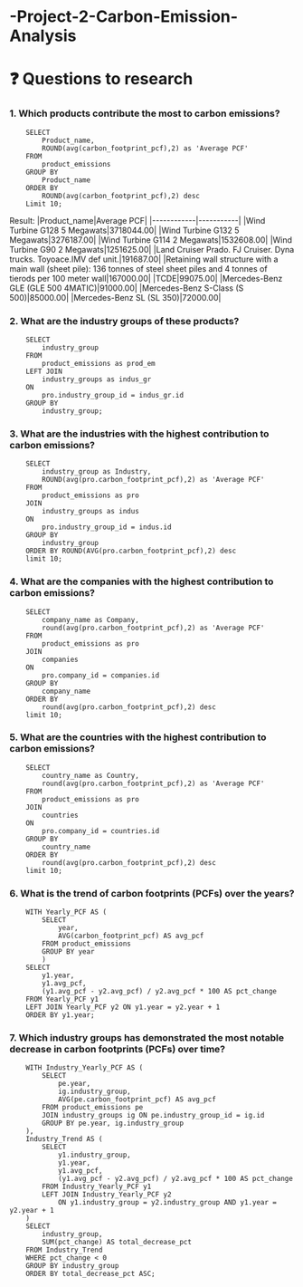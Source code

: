 # -Project-2-Carbon-Emission-Analysis
# ❓ Questions to research
### **1. Which products contribute the most to carbon emissions?**

        SELECT 
        	Product_name,
        	ROUND(avg(carbon_footprint_pcf),2) as 'Average PCF'
        FROM
        	product_emissions
        GROUP BY 
        	Product_name
        ORDER BY 
        	ROUND(avg(carbon_footprint_pcf),2) desc
        Limit 10;
Result:
|Product_name|Average PCF|
|------------|-----------|
|Wind Turbine G128 5 Megawats|3718044.00|
|Wind Turbine G132 5 Megawats|3276187.00|
|Wind Turbine G114 2 Megawats|1532608.00|
|Wind Turbine G90 2 Megawats|1251625.00|
|Land Cruiser Prado. FJ Cruiser. Dyna trucks. Toyoace.IMV def unit.|191687.00|
|Retaining wall structure with a main wall (sheet pile): 136 tonnes of steel sheet piles and 4 tonnes of tierods per 100 meter wall|167000.00|
|TCDE|99075.00|
|Mercedes-Benz GLE (GLE 500 4MATIC)|91000.00|
|Mercedes-Benz S-Class (S 500)|85000.00|
|Mercedes-Benz SL (SL 350)|72000.00|
        

### **2. What are the industry groups of these products?**
        SELECT 
        	industry_group
        FROM
        	product_emissions as prod_em
        LEFT JOIN
        	industry_groups as indus_gr
        ON 
        	pro.industry_group_id = indus_gr.id
        GROUP BY 
        	industry_group;
        

### **3. What are the industries with the highest contribution to carbon emissions?**

        SELECT 
        	industry_group as Industry, 
        	ROUND(avg(pro.carbon_footprint_pcf),2) as 'Average PCF'
        FROM
        	product_emissions as pro
        JOIN
        	industry_groups as indus
        ON 
        	pro.industry_group_id = indus.id
        GROUP BY 
        	industry_group
        ORDER BY ROUND(AVG(pro.carbon_footprint_pcf),2) desc
        limit 10;

### **4. What are the companies with the highest contribution to carbon emissions?**
        SELECT 
        	company_name as Company, 
        	round(avg(pro.carbon_footprint_pcf),2) as 'Average PCF'
        FROM
        	product_emissions as pro
        JOIN
        	companies
        ON 
        	pro.company_id = companies.id
        GROUP BY 
        	company_name
        ORDER BY 
        	round(avg(pro.carbon_footprint_pcf),2) desc
        limit 10;

### **5. What are the countries with the highest contribution to carbon emissions?**
        SELECT 
        	country_name as Country, 
        	round(avg(pro.carbon_footprint_pcf),2) as 'Average PCF'
        FROM
        	product_emissions as pro
        JOIN
        	countries
        ON 
        	pro.company_id = countries.id
        GROUP BY 
        	country_name
        ORDER BY 
        	round(avg(pro.carbon_footprint_pcf),2) desc
        limit 10;

### **6. What is the trend of carbon footprints (PCFs) over the years?**
        WITH Yearly_PCF AS (
            SELECT 
                year,
                AVG(carbon_footprint_pcf) AS avg_pcf
            FROM product_emissions
            GROUP BY year
            )
        SELECT 
            y1.year,
            y1.avg_pcf,
            (y1.avg_pcf - y2.avg_pcf) / y2.avg_pcf * 100 AS pct_change
        FROM Yearly_PCF y1
        LEFT JOIN Yearly_PCF y2 ON y1.year = y2.year + 1
        ORDER BY y1.year;
        
### **7. Which industry groups has demonstrated the most notable decrease in carbon footprints (PCFs) over time?**
        WITH Industry_Yearly_PCF AS (
            SELECT 
                pe.year,
                ig.industry_group,
                AVG(pe.carbon_footprint_pcf) AS avg_pcf
            FROM product_emissions pe
            JOIN industry_groups ig ON pe.industry_group_id = ig.id
            GROUP BY pe.year, ig.industry_group
        ),
        Industry_Trend AS (
            SELECT 
                y1.industry_group,
                y1.year,
                y1.avg_pcf,
                (y1.avg_pcf - y2.avg_pcf) / y2.avg_pcf * 100 AS pct_change
            FROM Industry_Yearly_PCF y1
            LEFT JOIN Industry_Yearly_PCF y2 
                ON y1.industry_group = y2.industry_group AND y1.year = y2.year + 1
        )
        SELECT 
            industry_group,
            SUM(pct_change) AS total_decrease_pct
        FROM Industry_Trend
        WHERE pct_change < 0 
        GROUP BY industry_group
        ORDER BY total_decrease_pct ASC;
